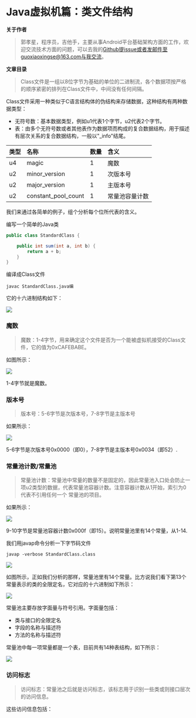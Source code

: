 # Java虚拟机篇：类文件结构

**关于作者**

>郭孝星，程序员，吉他手，主要从事Android平台基础架构方面的工作，欢迎交流技术方面的问题，可以去我的[Github](https://github.com/guoxiaoxing)提issue或者发邮件至guoxiaoxingse@163.com与我交流。

**文章目录**

>Class文件是一组以8位字节为基础的单位的二进制流，各个数据项按严格的顺序紧密的排列在Class文件中，中间没有任何间隔。

Class文件采用一种类似于C语言结构体的伪结构来存储数据，这种结构有两种数据类型：

- 无符号数：基本数据类型，例如u1代表1个字节，u2代表2个字节。
- 表：由多个无符号数或者其他表作为数据项而构成的复合数据结构，用于描述有层次关系的复合数据结构，一般以"_info"结尾。

|    类型   |      名称      |      数量         |         含义        |
|:---------|:---------------|:-----------------|:--------------------|
|u4        |magic           |1                 |魔数
|u2        |minor_version   |1                 |次版本号
|u2        |major_version   |1                 |主版本号
|u2        |constant_pool_count|1              |常量池容量计数


我们来通过各简单的例子，组个分析每个位所代表的含义。

编写一个简单的Java类

```java
public class StandardClass {

    public int sum(int a, int b) {
        return a + b;
    }
}
```
编译成Class文件

```
javac StandardClass.java编
```

它的十六进制结构如下：

<img src="https://github.com/guoxiaoxing/java/raw/master/art/jvm/class_hex_structure.png"/>

### 魔数

>魔数：1-4字节，用来确定这个文件是否为一个能被虚拟机接受的Class文件，它的值为0xCAFEBABE。

如图所示：

<img src="https://github.com/guoxiaoxing/java/raw/master/art/jvm/class_hex_structure_1.png"/>

1-4字节就是魔数。

### 版本号

>版本号：5-6字节是次版本号，7-8字节是主版本号

如果所示：

<img src="https://github.com/guoxiaoxing/java/raw/master/art/jvm/class_hex_structure_2.png"/>

5-6字节是次版本号0x0000（即0），7-8字节是主版本号0x0034（即52）.

### 常量池计数/常量池

>常量池计数：常量池中常量的数量不是固定的，因此常量池入口处会防止一项u2类型的数据，代表常量池容器计数。注意容器计数从1开始，索引为0代表不引用任何一个
常量池的项目。

如果所示：

<img src="https://github.com/guoxiaoxing/java/raw/master/art/jvm/class_hex_structure_3.png"/>

9-10字节是常量池容器计数0x000f（即15）。说明常量池里有14个常量，从1-14.

我们用javap命令分析一下字节码文件

```
javap -verbose StandardClass.class
```

<img src="https://github.com/guoxiaoxing/java/raw/master/art/jvm/class_constant_pool.png"/>

如图所示，正如我们分析的那样，常量池里有14个常量。比方说我们看下第13个常量表示的类的全限定名，它对应的十六进制如下所示：

<img src="https://github.com/guoxiaoxing/java/raw/master/art/jvm/class_hex_structure_4.png"/>

常量池主要存放字面量与符号引用。字面量包括：

- 类与接口的全限定名
- 字段的名称与描述符
- 方法的名称与描述符

常量池中每一项常量都是一个表，目前共有14种表结构，如下所示：

<img src="https://github.com/guoxiaoxing/java/raw/master/art/jvm/constant_pool_data_type.png"/>

### 访问标志

>访问标志：常量池之后就是访问标志，该标志用于识别一些类或则接口层次的访问信息。

这些访问信息包括：

